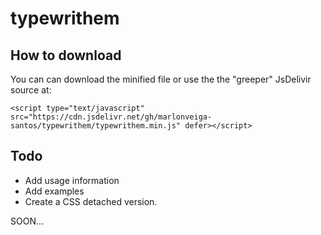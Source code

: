 # typewrithem

## How to download

You can can download the minified file or use the the "greeper" JsDelivir source at:

``` 
<script type="text/javascript" src="https://cdn.jsdelivr.net/gh/marlonveiga-santos/typewrithem/typewrithem.min.js" defer></script>
```

## Todo
- Add usage information
- Add examples
- Create a CSS detached version.

SOON...
